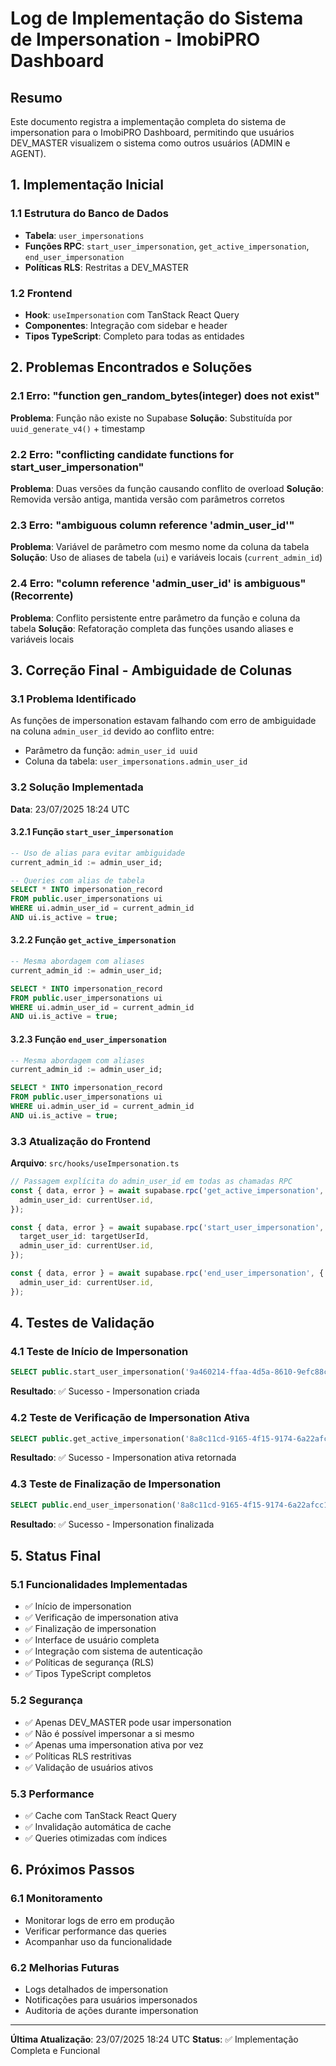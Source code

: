 # Log de Implementação do Sistema de Impersonation - ImobiPRO Dashboard

## Resumo
Este documento registra a implementação completa do sistema de impersonation para o ImobiPRO Dashboard, permitindo que usuários DEV_MASTER visualizem o sistema como outros usuários (ADMIN e AGENT).

## 1. Implementação Inicial

### 1.1 Estrutura do Banco de Dados
- **Tabela**: `user_impersonations`
- **Funções RPC**: `start_user_impersonation`, `get_active_impersonation`, `end_user_impersonation`
- **Políticas RLS**: Restritas a DEV_MASTER

### 1.2 Frontend
- **Hook**: `useImpersonation` com TanStack React Query
- **Componentes**: Integração com sidebar e header
- **Tipos TypeScript**: Completo para todas as entidades

## 2. Problemas Encontrados e Soluções

### 2.1 Erro: "function gen_random_bytes(integer) does not exist"
**Problema**: Função não existe no Supabase
**Solução**: Substituída por `uuid_generate_v4()` + timestamp

### 2.2 Erro: "conflicting candidate functions for start_user_impersonation"
**Problema**: Duas versões da função causando conflito de overload
**Solução**: Removida versão antiga, mantida versão com parâmetros corretos

### 2.3 Erro: "ambiguous column reference 'admin_user_id'"
**Problema**: Variável de parâmetro com mesmo nome da coluna da tabela
**Solução**: Uso de aliases de tabela (`ui`) e variáveis locais (`current_admin_id`)

### 2.4 Erro: "column reference 'admin_user_id' is ambiguous" (Recorrente)
**Problema**: Conflito persistente entre parâmetro da função e coluna da tabela
**Solução**: Refatoração completa das funções usando aliases e variáveis locais

## 3. Correção Final - Ambiguidade de Colunas

### 3.1 Problema Identificado
As funções de impersonation estavam falhando com erro de ambiguidade na coluna `admin_user_id` devido ao conflito entre:
- Parâmetro da função: `admin_user_id uuid`
- Coluna da tabela: `user_impersonations.admin_user_id`

### 3.2 Solução Implementada
**Data**: 23/07/2025 18:24 UTC

#### 3.2.1 Função `start_user_impersonation`
```sql
-- Uso de alias para evitar ambiguidade
current_admin_id := admin_user_id;

-- Queries com alias de tabela
SELECT * INTO impersonation_record 
FROM public.user_impersonations ui
WHERE ui.admin_user_id = current_admin_id 
AND ui.is_active = true;
```

#### 3.2.2 Função `get_active_impersonation`
```sql
-- Mesma abordagem com aliases
current_admin_id := admin_user_id;

SELECT * INTO impersonation_record 
FROM public.user_impersonations ui
WHERE ui.admin_user_id = current_admin_id 
AND ui.is_active = true;
```

#### 3.2.3 Função `end_user_impersonation`
```sql
-- Mesma abordagem com aliases
current_admin_id := admin_user_id;

SELECT * INTO impersonation_record 
FROM public.user_impersonations ui
WHERE ui.admin_user_id = current_admin_id 
AND ui.is_active = true;
```

### 3.3 Atualização do Frontend
**Arquivo**: `src/hooks/useImpersonation.ts`

```typescript
// Passagem explícita do admin_user_id em todas as chamadas RPC
const { data, error } = await supabase.rpc('get_active_impersonation', {
  admin_user_id: currentUser.id,
});

const { data, error } = await supabase.rpc('start_user_impersonation', {
  target_user_id: targetUserId,
  admin_user_id: currentUser.id,
});

const { data, error } = await supabase.rpc('end_user_impersonation', {
  admin_user_id: currentUser.id,
});
```

## 4. Testes de Validação

### 4.1 Teste de Início de Impersonation
```sql
SELECT public.start_user_impersonation('9a460214-ffaa-4d5a-8610-9efc88c084b1', '8a8c11cd-9165-4f15-9174-6a22afcc1465');
```
**Resultado**: ✅ Sucesso - Impersonation criada

### 4.2 Teste de Verificação de Impersonation Ativa
```sql
SELECT public.get_active_impersonation('8a8c11cd-9165-4f15-9174-6a22afcc1465');
```
**Resultado**: ✅ Sucesso - Impersonation ativa retornada

### 4.3 Teste de Finalização de Impersonation
```sql
SELECT public.end_user_impersonation('8a8c11cd-9165-4f15-9174-6a22afcc1465');
```
**Resultado**: ✅ Sucesso - Impersonation finalizada

## 5. Status Final

### 5.1 Funcionalidades Implementadas
- ✅ Início de impersonation
- ✅ Verificação de impersonation ativa
- ✅ Finalização de impersonation
- ✅ Interface de usuário completa
- ✅ Integração com sistema de autenticação
- ✅ Políticas de segurança (RLS)
- ✅ Tipos TypeScript completos

### 5.2 Segurança
- ✅ Apenas DEV_MASTER pode usar impersonation
- ✅ Não é possível impersonar a si mesmo
- ✅ Apenas uma impersonation ativa por vez
- ✅ Políticas RLS restritivas
- ✅ Validação de usuários ativos

### 5.3 Performance
- ✅ Cache com TanStack React Query
- ✅ Invalidação automática de cache
- ✅ Queries otimizadas com índices

## 6. Próximos Passos

### 6.1 Monitoramento
- Monitorar logs de erro em produção
- Verificar performance das queries
- Acompanhar uso da funcionalidade

### 6.2 Melhorias Futuras
- Logs detalhados de impersonation
- Notificações para usuários impersonados
- Auditoria de ações durante impersonation

---

**Última Atualização**: 23/07/2025 18:24 UTC
**Status**: ✅ Implementação Completa e Funcional 